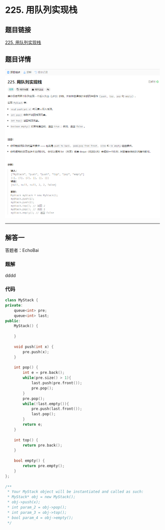 # 225. 用队列实现栈
## 题目链接  
[225. 用队列实现栈](https://leetcode.cn/problems/implement-stack-using-queues/description/?envType=daily-question&envId=2024-03-03)
## 题目详情
![题目图片](Img/225.png)

***
## 解答一
答题者：EchoBai

### 题解
dddd

### 代码
``` cpp
class MyStack {
private:
    queue<int> pre;
    queue<int> last;
public:
    MyStack() {

    }
    
    void push(int x) {
        pre.push(x);
    }
    
    int pop() {
        int e = pre.back();
        while(pre.size() > 1){
            last.push(pre.front());
            pre.pop();
        }
        pre.pop();
        while(!last.empty()){
            pre.push(last.front());
            last.pop();
        }
        return e;
    }
    
    int top() {
        return pre.back();
    }
    
    bool empty() {
        return pre.empty();
    }
};

/**
 * Your MyStack object will be instantiated and called as such:
 * MyStack* obj = new MyStack();
 * obj->push(x);
 * int param_2 = obj->pop();
 * int param_3 = obj->top();
 * bool param_4 = obj->empty();
 */
```


